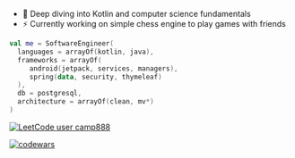

<!--
**camp888/camp888** is a ✨ _special_ ✨ repository because its `README.md` (this file) appears on your GitHub profile.

Here are some ideas to get you started:

- 🔭 I’m currently working on ...
- 🌱 I’m currently learning ...
- 👯 I’m looking to collaborate on ...
- 🤔 I’m looking for help with ...
- 💬 Ask me about ...
- 📫 How to reach me: ...
- 😄 Pronouns: ...
- ⚡ Fun fact: ...
-->

- 🔭 Deep diving into Kotlin and computer science fundamentals
- ⚡ Currently working on simple chess engine to play games with friends


```kotlin
val me = SoftwareEngineer(
  languages = arrayOf(kotlin, java),
  frameworks = arrayOf(
     android(jetpack, services, managers),
     spring(data, security, thymeleaf)
  ),
  db = postgresql,
  architecture = arrayOf(clean, mv*)
)
```
[![LeetCode user camp888](https://img.shields.io/badge/dynamic/json?style=for-the-badge&labelColor=black&color=%23ffa116&label=Solved&query=solved&url=https%3A%2F%2Fleetcode-badge.vercel.app%2Fapi%2Fusers%2Fcamp888&logo=leetcode&logoColor=yellow)](https://leetcode.com/camp888/)

[![codewars](https://www.codewars.com/users/camp888/badges/micro)](https://www.codewars.com/users/camp888) 

<!--
  ![Kotlin](https://img.shields.io/badge/kotlin-%237F52FF.svg?style=for-the-badge&logo=kotlin&logoColor=white) ![Java](https://img.shields.io/badge/java-%23ED8B00.svg?style=for-the-badge&logo=openjdk&logoColor=white) ![Android](https://img.shields.io/badge/Android-3DDC84?style=for-the-badge&logo=android&logoColor=white) ![Postgres](https://img.shields.io/badge/postgres-%23316192.svg?style=for-the-badge&logo=postgresql&logoColor=white) ![Hibernate](https://img.shields.io/badge/Hibernate-59666C?style=for-the-badge&logo=Hibernate&logoColor=white)

-->

